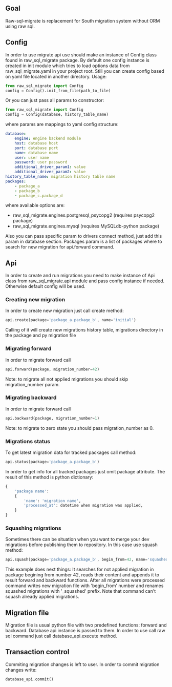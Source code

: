 ## Goal
Raw-sql-migrate is replacement for South migration system without ORM using raw sql. 


## Config
In order to use migrate api use should make an instance of Config class found in raw_sql_migrate package.
By default one config instance is created in init module which tries to load options data
from raw_sql_migrate.yaml in your project root. Still you can create config based on yaml file located in 
another directory. Usage:
```python
from raw_sql_migrate import Config
config = Config().init_from_file(path_to_file)
```
Or you can just pass all params to constructor:
```python
from raw_sql_migrate import Config
config = Config(database, history_table_name)
```
where params are mappings to yaml config structure:
```yaml
database:
    engine: engine backend module
    host: database host
    port: database port
    name: database name
    user: user name
    password: user password
    additional_driver_param1: value
    additional_driver_param2: value
history_table_name: migration history table name
packages:
    - package_a
    - package_b
    - package_c.package_d
```
where available options are:
* raw_sql_migrate.engines.postgresql_psycopg2 (requires psycopg2 package)
* raw_sql_migrate.engines.mysql (requires MySQLdb-python package)

Also you can pass specific param to drivers connect method, just add this param in database section.
Packages param is a list of packages where to search for new migration for api.forward command.


## Api
In order to create and run migrations you need to make instance of Api class from
raw_sql_migrate.api module and pass config instance if needed. Otherwise default config
will be used.


### Creating new migration
In order to create new migration just call create method:
```python
api.create(package='package_a.package_b', name='initial')
```
Calling of it will create new migrations history table,
migrations directory in the package and py migration file


### Migrating forward
In order to migrate forward call
```python
api.forward(package, migration_number=42)
```
Note: to migrate all not applied migrations you should skip migration_number param.

### Migrating backward
In order to migrate forward call
```python
api.backward(package, migration_number=1)
```
Note: to migrate to zero state you should pass migration_number as 0.

### Migrations status
To get latest migration data for tracked packages call method:
```python
api.status(package='package_a.package_b')
```
In order to get info for all tracked packages just omit package attribute.
The result of this method is python dictionary:
```python
{
    'package name': 
    {
        'name': 'migration name',
        'processed_at': datetime when migration was applied,
    }
}
```

### Squashing migrations
Sometimes there can be situation when you want to merge your dev migrations before
publishing them to repository. In this case use squash method:
```python
api.squash(package='package_a.package_b', begin_from=42, name='squashed_migration')
```
This example does next things:
It searches for not applied migration in package begining from number 42, reads their
content and appends it to result forward and backward functions. After all migrations
were processed command writes new migration file with 'begin_from' number and renames
squashed migrations with '_squashed' prefix. Note that command can't squash already
applied migrations.


## Migration file
Migration file is usual python file with two predefined functions:
forward and backward. Database api instance is passed to them.
In order to use call raw sql command just call database_api.execute method.


## Transaction control
Commiting migration changes is left to user. In order to commit migration changes write:
```python
database_api.commit()
```